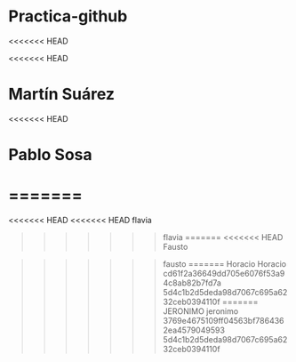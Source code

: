 # Practica-github
<<<<<<< HEAD

<<<<<<< HEAD
# Martín Suárez
<<<<<<< HEAD

# Pablo Sosa
=======
=======
<<<<<<< HEAD
<<<<<<< HEAD
flavia
>>>>>>> flavia
=======
<<<<<<< HEAD
Fausto

>>>>>>> fausto
=======
Horacio
>>>>>>> Horacio
>>>>>>> cd61f2a36649dd705e6076f53a94c8ab82b7fd7a
>>>>>>> 5d4c1b2d5deda98d7067c695a6232ceb0394110f
=======
JERONIMO
>>>>>>> jeronimo
>>>>>>> 3769e4675109ff04563bf7864362ea4579049593
>>>>>>> 5d4c1b2d5deda98d7067c695a6232ceb0394110f
